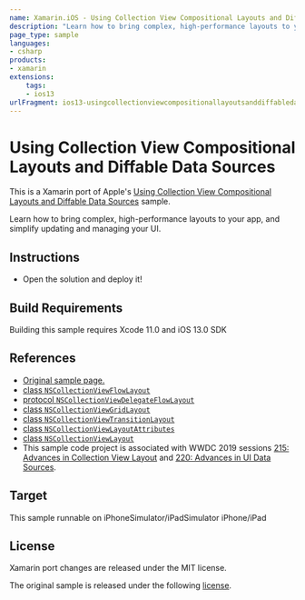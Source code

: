 ```yaml
---
name: Xamarin.iOS - Using Collection View Compositional Layouts and Diffable Data Sources
description: "Learn how to bring complex, high-performance layouts to your app, and simplify updating and managing your UI (iOS13)"
page_type: sample
languages:
- csharp
products:
- xamarin
extensions:
    tags:
    - ios13
urlFragment: ios13-usingcollectionviewcompositionallayoutsanddiffabledatasources
---
```

# Using Collection View Compositional Layouts and Diffable Data Sources

This is a Xamarin port of Apple's [Using Collection View Compositional Layouts and Diffable Data Sources][1] sample.

Learn how to bring complex, high-performance layouts to your app, and simplify updating and managing your UI.

## Instructions

- Open the solution and deploy it!

## Build Requirements

Building this sample requires Xcode 11.0 and iOS 13.0 SDK

## References

- [Original sample page.][1]
- [class `NSCollectionViewFlowLayout`][2]
- [protocol `NSCollectionViewDelegateFlowLayout`][3]
- [class `NSCollectionViewGridLayout`][4]
- [class `NSCollectionViewTransitionLayout`][5]
- [class `NSCollectionViewLayoutAttributes`][6]
- [class `NSCollectionViewLayout`][7]
- This sample code project is associated with WWDC 2019 sessions [215: Advances in Collection View Layout][8] and [220: Advances in UI Data Sources][9].

## Target

This sample runnable on iPhoneSimulator/iPadSimulator iPhone/iPad

## License

Xamarin port changes are released under the MIT license.

The original sample is released under the following [license][10].

[1]: https://developer.apple.com/documentation/uikit/views_and_controls/collection_views/using_collection_view_compositional_layouts_and_diffable_data_sources
[2]: https://developer.apple.com/documentation/uikit/views_and_controls/collection_views/using_collection_view_compositional_layouts_and_diffable_data_sources
[3]: https://developer.apple.com/documentation/appkit/nscollectionviewdelegateflowlayout
[4]: https://developer.apple.com/documentation/appkit/nscollectionviewgridlayout
[5]: https://developer.apple.com/documentation/appkit/nscollectionviewtransitionlayout
[6]: https://developer.apple.com/documentation/appkit/nscollectionviewlayoutattributes
[7]: https://developer.apple.com/documentation/appkit/nscollectionviewlayout
[8]: https://developer.apple.com/videos/play/wwdc19/215/
[9]: https://developer.apple.com/videos/play/wwdc19/220/
[10]: ./LICENSE/LICENSE.txt
